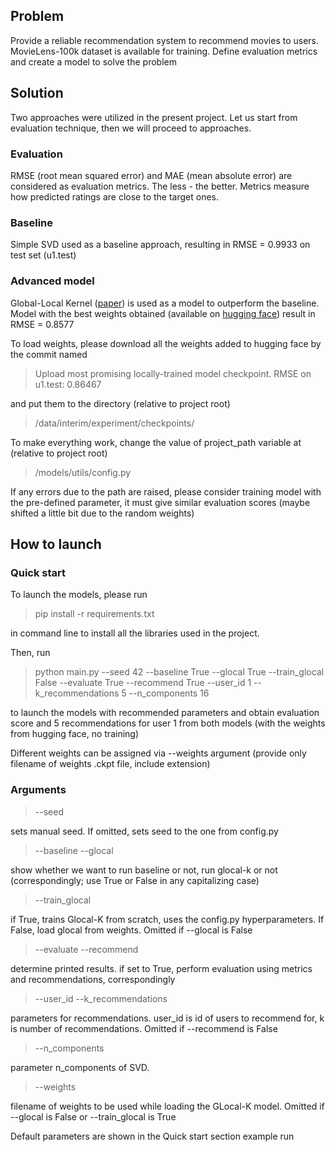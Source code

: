 ## Problem

Provide a reliable recommendation system to recommend movies to users. MovieLens-100k dataset is available for training.
Define evaluation metrics and create a model to solve the problem

## Solution

Two approaches were utilized in the present project. Let us start from evaluation technique, then we will proceed to approaches.

### Evaluation

RMSE (root mean squared error) and MAE (mean absolute error) are considered as evaluation metrics. The less - the better.
Metrics measure how predicted ratings are close to the target ones.

### Baseline

Simple SVD used as a baseline approach, resulting in RMSE = 0.9933 on test set (u1.test)

### Advanced model

Global-Local Kernel ([paper](https://arxiv.org/pdf/2108.12184.pdf)) is used as a model to outperform the baseline.
Model with the best weights obtained (available on [hugging face](https://huggingface.co/v-like/glocal-k-weights/tree/main)) result in RMSE = 0.8577

To load weights, please download all the weights added to hugging face by the commit named
> Upload most promising locally-trained model checkpoint. RMSE on u1.test: 0.86467

and put them to the directory (relative to project root)
> /data/interim/experiment/checkpoints/

To make everything work, change the value of project_path variable at (relative to project root)
> /models/utils/config.py

If any errors due to the path are raised, please consider training model with the pre-defined parameter,
it must give similar evaluation scores (maybe shifted a little bit due to the random weights)

## How to launch

### Quick start
To launch the models, please run
> pip install -r requirements.txt

in command line to install all the libraries used in the project.

Then, run
> python main.py --seed 42 --baseline True --glocal True --train_glocal False --evaluate True --recommend True --user_id 1 --k_recommendations 5 --n_components 16

to launch the models with recommended parameters and obtain evaluation score and 5 recommendations for user 1 from both models (with the weights from hugging face, no training)

Different weights can be assigned via --weights argument (provide only filename of weights .ckpt file, include extension)

### Arguments

> --seed

sets manual seed. If omitted, sets seed to the one from config.py

> --baseline
> --glocal

show whether we want to run baseline or not, run glocal-k or not (correspondingly; use True or False in any capitalizing case)

> --train_glocal

if True, trains Glocal-K from scratch, uses the config.py hyperparameters. If False, load glocal from weights. Omitted if --glocal is False

> --evaluate --recommend

determine printed results. if set to True, perform evaluation using metrics and recommendations, correspondingly

> --user_id --k_recommendations 

parameters for recommendations. user_id is id of users to recommend for, k is number of recommendations. Omitted if --recommend is False

>  --n_components

parameter n_components of SVD.

> --weights

filename of weights to be used while loading the GLocal-K model. Omitted if --glocal is False or --train_glocal is True

Default parameters are shown in the Quick start section example run